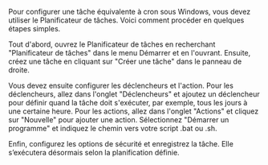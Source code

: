 Pour configurer une tâche équivalente à cron sous Windows, vous devez utiliser le Planificateur de tâches. Voici comment procéder en quelques étapes simples.

Tout d'abord, ouvrez le Planificateur de tâches en recherchant "Planificateur de tâches" dans le menu Démarrer et en l'ouvrant. Ensuite, créez une tâche en cliquant sur "Créer une tâche" dans le panneau de droite.

Vous devez ensuite configurer les déclencheurs et l'action. Pour les déclencheurs, allez dans l'onglet "Déclencheurs" et ajoutez un déclencheur pour définir quand la tâche doit s'exécuter, par exemple, tous les jours à une certaine heure. Pour les actions, allez dans l'onglet "Actions" et cliquez sur "Nouvelle" pour ajouter une action. Sélectionnez "Démarrer un programme" et indiquez le chemin vers votre script .bat ou .sh.

Enfin, configurez les options de sécurité et enregistrez la tâche. Elle s’exécutera désormais selon la planification définie.
